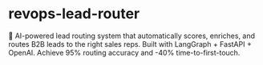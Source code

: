 # revops-lead-router
🚀 AI-powered lead routing system that automatically scores, enriches, and routes B2B leads to the right sales reps. Built with LangGraph + FastAPI + OpenAI.  Achieve 95% routing accuracy and -40% time-to-first-touch.
